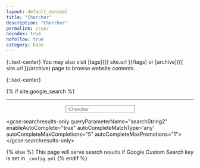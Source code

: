 ```yaml
---
layout: default_minimal
title: "Chercher"
description: "Chercher"
permalink: /cse/
noindex: true
nofollow: true
category: base
---
```

{:.text-center}
You may also visit [tags]({{ site.url }}/tags) or [archive]({{ site.url }}/archive) page to browse website contents.

{:.text-center}
<a href="javascript:goBack()" class="social-icons" title="Return to previous page"><i class="fa fa-arrow-circle-left fa-2x"></i></a>

<script>
function goBack() {
    window.history.back();
}
</script>

{% if site.google_search %}
<hr class="gh">

<div id="searchbox2" align="center">
<div class="searchcont2">
    <!-- span class="searchicon2"><i class="fa fa-search fa-2x"></i></span -->
    <form role="search" method="get" action="{{ site.url }}/cse/">
        <input id="searchString2" name="searchString2"
               placeholder=" Chercher" type="text">
    </form>
</div>
</div>

<script>
  (function() {
    var cx = '{{ site.google_search }}';
    var gcse = document.createElement('script');
    gcse.type = 'text/javascript';
    gcse.async = true;
    gcse.src = (document.location.protocol == 'https:' ? 'https:' : 'http:') +
        '//cse.google.com/cse.js?cx=' + cx;
    var s = document.getElementsByTagName('script')[0];
    s.parentNode.insertBefore(gcse, s);
  })();
</script>
<gcse:searchresults-only queryParameterName="searchString2" enableAutoComplete="true" autoCompleteMatchType='any' autoCompleteMaxCompletions="5" autoCompleteMaxPromotions="1"></gcse:searchresults-only>
<!-- <gcse:searchbox-only resultsUrl="{{ site.url }}/cse/" queryParameterName="searchString"></gcse:searchbox-only> -->
{% else %}
This page will serve search results if Google Custom Search key is set in `_config.yml`
{% endif %}
